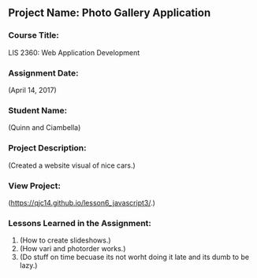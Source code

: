 ## Project Name:  Photo Gallery Application

### Course Title:
LIS 2360:  Web Application Development

### Assignment Date:  
(April 14, 2017)

### Student Name:  
(Quinn and Ciambella)

### Project Description:
(Created a website visual of nice cars.)

### View Project:
(https://qjc14.github.io/lesson6_javascript3/.)

### Lessons Learned in the Assignment:
1. (How to create slideshows.)
2. (How vari and photorder works.)
3. (Do stuff on time becuase its not worht doing it late and its dumb to be lazy.)
